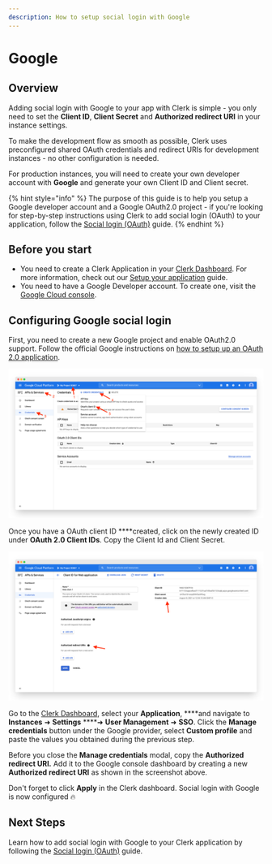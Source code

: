 ```yaml
---
description: How to setup social login with Google
---
```


# Google

## Overview

Adding social login with Google to your app with Clerk is simple -  you only need to set the **Client ID**, **Client Secret** and **Authorized redirect URI** in your instance settings.

To make the development flow as smooth as possible, Clerk uses preconfigured shared OAuth credentials and redirect URIs for development instances - no other configuration is needed. 

For production instances, you will need to create your own developer account with **Google** and generate your own Client ID and Client secret.

{% hint style="info" %}
The purpose of this guide is to help you setup a Google developer account and a Google OAuth2.0 project - if you're looking for step-by-step instructions using Clerk to add social login \(OAuth\) to your application, follow the [Social login \(OAuth\)](../../popular-guides/social-login-oauth.md) guide.
{% endhint %}

## Before you start

* You need to create a Clerk Application in your [Clerk Dashboard](https://dashboard.clerk.dev). For more information, check out our [Setup your application](../../popular-guides/setup-your-application.md) guide.
* You need to have a Google Developer account. To create one, visit the [Google Cloud console](https://console.developers.google.com/).

## Configuring Google social login

First, you need to create a new Google project and enable OAuth2.0 support. Follow the official Google instructions on [how to setup up an OAuth 2.0 application](https://support.google.com/cloud/answer/6158849?hl=en).

![Creating an OAuth client ID in Google Cloud console.](../../.gitbook/assets/screely-1628371792291.png)

Once you have a OAuth client ID ****created, click on the newly created ID under **OAuth 2.0 Client IDs**. Copy the Client Id and Client Secret. 

![Copying the Client ID and Client Secret](../../.gitbook/assets/screely-1628372330828.png)

Go to the [Clerk Dashboard](https://dashboard.clerk.dev), select your **Application**, ****and navigate to **Instances**  ➜  **Settings**  ****➜  **User Management** ➜ **SSO**.  Click the **Manage credentials** button under the Google provider, select **Custom profile** and paste the values you obtained during the previous step.

Before you close the **Manage credentials** modal, copy the **Authorized redirect URI.** Add it to the Google console dashboard by creating a new **Authorized redirect URI** as shown in the screenshot above. 

Don't forget to click **Apply** in the Clerk dashboard. Social login with Google is now configured 🔥 

## Next Steps

Learn how to add social login with Google to your Clerk application by following the [Social login \(OAuth\)](../../popular-guides/social-login-oauth.md) guide.



